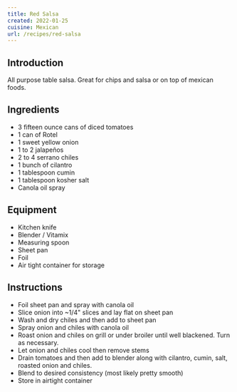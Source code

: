 ```yaml
---
title: Red Salsa
created: 2022-01-25
cuisine: Mexican
url: /recipes/red-salsa
---
```

## Introduction

All purpose table salsa. Great for chips and salsa or on top of mexican foods.

## Ingredients

- 3 fifteen ounce cans of diced tomatoes
- 1 can of Rotel
- 1 sweet yellow onion
- 1 to 2 jalapeños
- 2 to 4 serrano chiles
- 1 bunch of cilantro
- 1 tablespoon cumin
- 1 tablespoon kosher salt
- Canola oil spray

## Equipment

- Kitchen knife
- Blender / Vitamix
- Measuring spoon
- Sheet pan
- Foil
- Air tight container for storage

## Instructions

- Foil sheet pan and spray with canola oil
- Slice onion into ~1/4" slices and lay flat on sheet pan
- Wash and dry chiles and then add to sheet pan
- Spray onion and chiles with canola oil
- Roast onion and chiles on grill or under broiler until well blackened. Turn as necessary.
- Let onion and chiles cool then remove stems
- Drain tomatoes and then add to blender along with cilantro, cumin, salt, roasted onion and chiles.
- Blend to desired consistency (most likely pretty smooth)
- Store in airtight container
